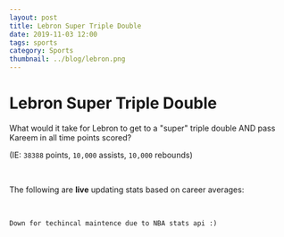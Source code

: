 ```yaml
---
layout: post
title: Lebron Super Triple Double
date: 2019-11-03 12:00
tags: sports
category: Sports
thumbnail: ../blog/lebron.png
---
```


# Lebron Super Triple Double

What would it take for Lebron to get to a "super" triple double AND pass Kareem in all time points scored?

(IE: `38388` points, `10,000` assists, `10,000` rebounds)

<br>

The following are **live** updating stats based on career averages:

<br>

`Down for techincal maintence due to NBA stats api :)`

<br>

<script>

// headers = {'User-Agent': 'Mozilla/5.0 (Windows NT 6.1; Win64; x64) AppleWebKit/537.36 (KHTML, like Gecko) Chrome/61.0.3163.100 Safari/537.36'};
// response = requests.get(url, headers=headers);
// console.log(response);


$.ajax({
    type: "GET",
    dataType: "jsonp",
    // headers: {
    //     "host": "data.nba.com",
    //     "user-agent": "Firefox/55.0",
    //     "accept": "application/json",
    //     "accept-language": "en-US,en;q=0.5",
    //     "accept-encoding": "gzip, deflate",
    //     "referer": "https://data.nba.com/",
    //     "x-nba-stats-origin": "stats",
    //     "x-nba-stats-token": "true",
    //     "DNT": "1"
    // },
    // headers: {
    //     "accept-encoding": "Accepflate, sdch",
    //     "accept-language": "he-IL,he;q=0.8,en-US;q=0.6,en;q=0.4",
    //     "cache-control": "max-age=0",
    //     connection: "keep-alive",
    //     host: "data.nba.net",
    //     referer: "http://stats.nba.com/",
    //     "user-agent":
    //       "Mozilla/5.0 (Macintosh; Intel Mac OS X 10_11_2) AppleWebKit/537.36 (KHTML, like Gecko) Chrome/52.0.2743.116 Safari/537.36"
    //   },
    headers: {
        // 'Accept': 'text/html,application/xhtml+xml,application/xml;q=0.9,image/webp,image/apng,*/*;q=0.8',
        // 'Accept-Encoding': 'gzip, deflate',
        // 'Accept-Language': 'en-US,en;q=0.8',
        // 'Connection': 'keep-alive',
        // 'Host': 'stats.nba.com',
        // 'Upgrade-Insecure-Requests': '1',
        'User-Agent': 'Mozilla/5.0 (Windows NT 10.0; Win64; x64) AppleWebKit/537.36 (KHTML, like Gecko) Chrome/61.0.3163.100 Safari/537.36'
    },
    // url: "https://stats.nba.com/stats/playercareerstats/?playerID=2544&PerMode=Totals&callback=?",
    url: "http://data.nba.net/data/10s/prod/v1/2019/players/2544_profile.json?callback=?",
    
    success: function(data) {

        // var rebTotal = data.resultSets[1].rowSet[0][17];
        // var astTotal = data.resultSets[1].rowSet[0][18];
        // var ptsTotal = data.resultSets[1].rowSet[0][23];

        var rebTotal = data.league.standard.stats.careerSummary.totReb;
        var astTotal = data.league.standard.stats.careerSummary.assists;
        var ptsTotal = data.league.standard.stats.careerSummary.points;

        $("div.post-content").append("<p>Current Points: <code class='highligher-rouge'>" + ptsTotal + "</code></p>");
        $("div.post-content").append("<p>Points Remaining: <code class='highligher-rouge'>" + (38388 - ptsTotal) + "</code></p>");
        $("div.post-content").append("<p>Games Remaining at 27.2 Points: <code class='highligher-rouge'>"+ Number((38388 - ptsTotal)/27.2).toFixed(2) + "</code></p><br>");

        $("div.post-content").append("<p>Current Assists: <code class='highligher-rouge'>" + astTotal + "</code></p>");
        $("div.post-content").append("<p>Assists Remaining: <code class='highligher-rouge'>" + (10000 - astTotal) + "</code></p>");
        $("div.post-content").append("<p>Games Remaining at 7.2 Assists: <code class='highligher-rouge'>"+ Number((10000 - astTotal)/7.2).toFixed(2) + "</code></p><br>");

        $("div.post-content").append("<p>Current Rebounds: <code class='highligher-rouge'>" + rebTotal + "</code></p>");
        $("div.post-content").append("<p>Rebounds Remaining: <code class='highligher-rouge'>" + (10000 - rebTotal) + "</code></p>");
        $("div.post-content").append("<p>Games Remaining at 7.4 Rebounds: <code class='highligher-rouge'>"+ Number((10000 - rebTotal)/7.4).toFixed(2) + "</code></p><br>");
    }
});

</script>